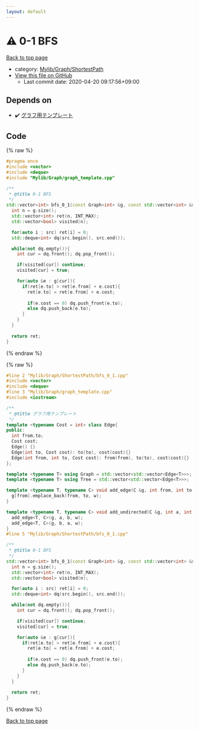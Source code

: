 ```yaml
---
layout: default
---
```


<!-- mathjax config similar to math.stackexchange -->
<script type="text/javascript" async
  src="https://cdnjs.cloudflare.com/ajax/libs/mathjax/2.7.5/MathJax.js?config=TeX-MML-AM_CHTML">
</script>
<script type="text/x-mathjax-config">
  MathJax.Hub.Config({
    TeX: { equationNumbers: { autoNumber: "AMS" }},
    tex2jax: {
      inlineMath: [ ['$','$'] ],
      processEscapes: true
    },
    "HTML-CSS": { matchFontHeight: false },
    displayAlign: "left",
    displayIndent: "2em"
  });
</script>

<script type="text/javascript" src="https://cdnjs.cloudflare.com/ajax/libs/jquery/3.4.1/jquery.min.js"></script>
<script src="https://cdn.jsdelivr.net/npm/jquery-balloon-js@1.1.2/jquery.balloon.min.js" integrity="sha256-ZEYs9VrgAeNuPvs15E39OsyOJaIkXEEt10fzxJ20+2I=" crossorigin="anonymous"></script>
<script type="text/javascript" src="../../../../assets/js/copy-button.js"></script>
<link rel="stylesheet" href="../../../../assets/css/copy-button.css" />


# :warning: 0-1 BFS

<a href="../../../../index.html">Back to top page</a>

* category: <a href="../../../../index.html#9a0780c4ad89eac4e850657d1e57c23a">Mylib/Graph/ShortestPath</a>
* <a href="{{ site.github.repository_url }}/blob/master/Mylib/Graph/ShortestPath/bfs_0_1.cpp">View this file on GitHub</a>
    - Last commit date: 2020-04-20 09:17:56+09:00




## Depends on

* :heavy_check_mark: <a href="../graph_template.cpp.html">グラフ用テンプレート</a>


## Code

<a id="unbundled"></a>
{% raw %}
```cpp
#pragma once
#include <vector>
#include <deque>
#include "Mylib/Graph/graph_template.cpp"

/**
 * @title 0-1 BFS
 */
std::vector<int> bfs_0_1(const Graph<int> &g, const std::vector<int> &src){
  int n = g.size();
  std::vector<int> ret(n, INT_MAX);
  std::vector<bool> visited(n);

  for(auto i : src) ret[i] = 0;
  std::deque<int> dq(src.begin(), src.end());

  while(not dq.empty()){
    int cur = dq.front(); dq.pop_front();

    if(visited[cur]) continue;
    visited[cur] = true;

    for(auto &e : g[cur]){
      if(ret[e.to] > ret[e.from] + e.cost){
        ret[e.to] = ret[e.from] + e.cost;
        
        if(e.cost == 0) dq.push_front(e.to);
        else dq.push_back(e.to);
      }
    }
  }
  
  return ret;
}

```
{% endraw %}

<a id="bundled"></a>
{% raw %}
```cpp
#line 2 "Mylib/Graph/ShortestPath/bfs_0_1.cpp"
#include <vector>
#include <deque>
#line 3 "Mylib/Graph/graph_template.cpp"
#include <iostream>

/**
 * @title グラフ用テンプレート
 */
template <typename Cost = int> class Edge{
public:
  int from,to;
  Cost cost;
  Edge() {}
  Edge(int to, Cost cost): to(to), cost(cost){}
  Edge(int from, int to, Cost cost): from(from), to(to), cost(cost){}
};

template <typename T> using Graph = std::vector<std::vector<Edge<T>>>;
template <typename T> using Tree = std::vector<std::vector<Edge<T>>>;

template <typename T, typename C> void add_edge(C &g, int from, int to, T w = 1){
  g[from].emplace_back(from, to, w);
}

template <typename T, typename C> void add_undirected(C &g, int a, int b, T w = 1){
  add_edge<T, C>(g, a, b, w);
  add_edge<T, C>(g, b, a, w);
}
#line 5 "Mylib/Graph/ShortestPath/bfs_0_1.cpp"

/**
 * @title 0-1 BFS
 */
std::vector<int> bfs_0_1(const Graph<int> &g, const std::vector<int> &src){
  int n = g.size();
  std::vector<int> ret(n, INT_MAX);
  std::vector<bool> visited(n);

  for(auto i : src) ret[i] = 0;
  std::deque<int> dq(src.begin(), src.end());

  while(not dq.empty()){
    int cur = dq.front(); dq.pop_front();

    if(visited[cur]) continue;
    visited[cur] = true;

    for(auto &e : g[cur]){
      if(ret[e.to] > ret[e.from] + e.cost){
        ret[e.to] = ret[e.from] + e.cost;
        
        if(e.cost == 0) dq.push_front(e.to);
        else dq.push_back(e.to);
      }
    }
  }
  
  return ret;
}

```
{% endraw %}

<a href="../../../../index.html">Back to top page</a>


